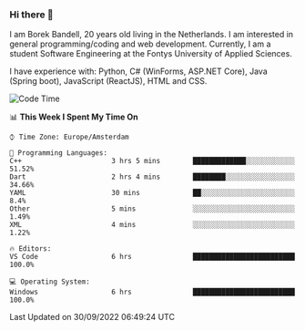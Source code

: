### Hi there 👋

I am Borek Bandell, 20 years old living in the Netherlands. I am interested in general programming/coding and web development. Currently, I am a student Software Engineering at the Fontys University of Applied Sciences.

I have experience with: Python, C# (WinForms, ASP.NET Core), Java (Spring boot), JavaScript (ReactJS), HTML and CSS.

<!--START_SECTION:waka-->
![Code Time](http://img.shields.io/badge/Code%20Time-238%20hrs%2048%20mins-blue)

📊 **This Week I Spent My Time On** 

```text
⌚︎ Time Zone: Europe/Amsterdam

💬 Programming Languages: 
C++                      3 hrs 5 mins        █████████████░░░░░░░░░░░░   51.52% 
Dart                     2 hrs 4 mins        ████████░░░░░░░░░░░░░░░░░   34.66% 
YAML                     30 mins             ██░░░░░░░░░░░░░░░░░░░░░░░   8.4% 
Other                    5 mins              ░░░░░░░░░░░░░░░░░░░░░░░░░   1.49% 
XML                      4 mins              ░░░░░░░░░░░░░░░░░░░░░░░░░   1.22%

🔥 Editors: 
VS Code                  6 hrs               █████████████████████████   100.0%

💻 Operating System: 
Windows                  6 hrs               █████████████████████████   100.0%

```


 Last Updated on 30/09/2022 06:49:24 UTC
<!--END_SECTION:waka-->

<!--**tcBorek2002/tcBorek2002** is a ✨ _special_ ✨ repository because its `README.md` (this file) appears on your GitHub profile.

Here are some ideas to get you started:

- 🔭 I’m currently working on ...
- 🌱 I’m currently learning ...
- 👯 I’m looking to collaborate on ...
- 🤔 I’m looking for help with ...
- 💬 Ask me about ...
- 📫 How to reach me: ...
- 😄 Pronouns: ...
- ⚡ Fun fact: ...
-->
